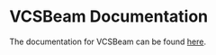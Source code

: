 # VCSBeam Documentation

The documentation for VCSBeam can be found [here](https://cira-pulsars-and-transients-group.github.io/vcsbeam/).
